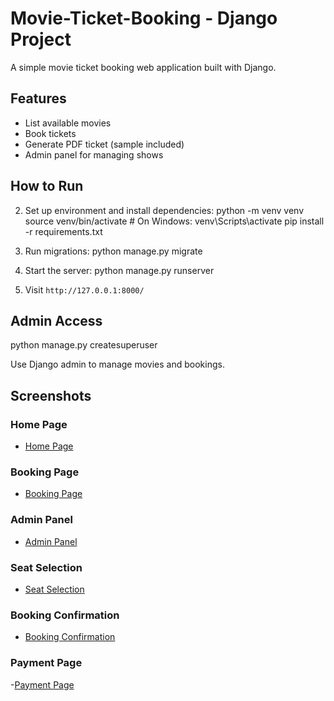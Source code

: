 # Movie-Ticket-Booking  -  Django Project

A simple movie ticket booking web application built with Django.

## Features

- List available movies
- Book tickets
- Generate PDF ticket (sample included)
- Admin panel for managing shows

## How to Run

2. Set up environment and install dependencies:
   python -m venv venv
   source venv/bin/activate # On Windows: venv\Scripts\activate
   pip install -r requirements.txt

3. Run migrations:
   python manage.py migrate

4. Start the server:
   python manage.py runserver

5. Visit `http://127.0.0.1:8000/`

## Admin Access
   python manage.py createsuperuser

Use Django admin to manage movies and bookings.



##  Screenshots

###  Home Page
- [Home Page](screenshots/homepage.png)

###  Booking Page
- [Booking Page](screenshots/booking_page.png)

###  Admin Panel
- [Admin Panel](screenshots/admin_panel.png)

###  Seat Selection
- [Seat Selection](screenshots/seat_selection.png)

###  Booking Confirmation
- [Booking Confirmation](screenshots/booking_confirmation.png)

###  Payment Page
-[Payment Page](screenshots/payment_page.png)



